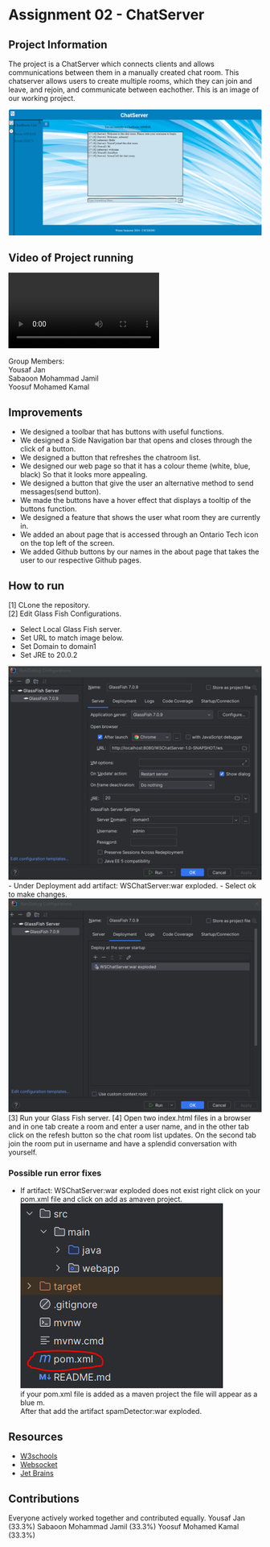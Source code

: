 # Assignment 02 - ChatServer

## Project Information
The project is a ChatServer which connects clients and allows communications between them in a manually created chat room. This chatserver allows users to create multiple rooms, which they can join and leave, and rejoin, and communicate between eachother.
This is an image of our working project.

<img src="ChatServer.png">

## Video of Project running
![Project Running Video](ProjectVid.mp4)

Group Members:  
Yousaf Jan  
Sabaoon Mohammad Jamil  
Yoosuf Mohamed Kamal

## Improvements
- We designed a toolbar that has buttons with useful functions.
- We designed a Side Navigation bar that opens and closes through the click of a button.
- We designed a button that refreshes the chatroom list.
- We designed our web page so that it has a colour theme (white, blue, black) So that it looks more appealing.
- We designed a button that give the user an alternative method to send messages(send button).
- We made the buttons have a hover effect that displays a tooltip of the buttons function.
- We designed a feature that shows the user what room they are currently in.
- We added an about page that is accessed through an Ontario Tech icon on the top left of the screen.
- We added Github buttons by our names in the about page that takes the user to our respective Github pages.

## How to run
[1] CLone the repository.  
[2] Edit Glass Fish Configurations.  
- Select Local Glass Fish server.  
- Set URL to match image below.  
- Set Domain to domain1  
- Set JRE to 20.0.2  
<img src="image1.png">  
- Under Deployment add artifact: WSChatServer:war exploded.  
- Select ok to make changes.  
<img src="image2.png">  
[3] Run your Glass Fish server.  
[4] Open two index.html files in a browser and in one tab create a room and enter a user name, and in the other tab click on the refesh button so the chat room list updates.  On the second tab join the room put in username and have a splendid conversation with yourself.

### Possible run error fixes
- If artifact: WSChatServer:war exploded does not exist right click on your pom.xml file and click on add as amaven project.  
  <img src="image3.png">  
  if your pom.xml file is added as a maven project the file will appear as a blue m.  
  After that add the artifact spamDetector:war exploded.

## Resources
- [W3schools](https://www.w3schools.com/)
- [Websocket](https://jckjaer.dk/2017/06/07/java-websocket-server-in-intellij-idea/)
- [Jet Brains](https://www.jetbrains.com/)


## Contributions
Everyone actively worked together and contributed equally.
Yousaf Jan  (33.3%)
Sabaoon Mohammad Jamil  (33.3%)
Yoosuf Mohamed Kamal  (33.3%)


